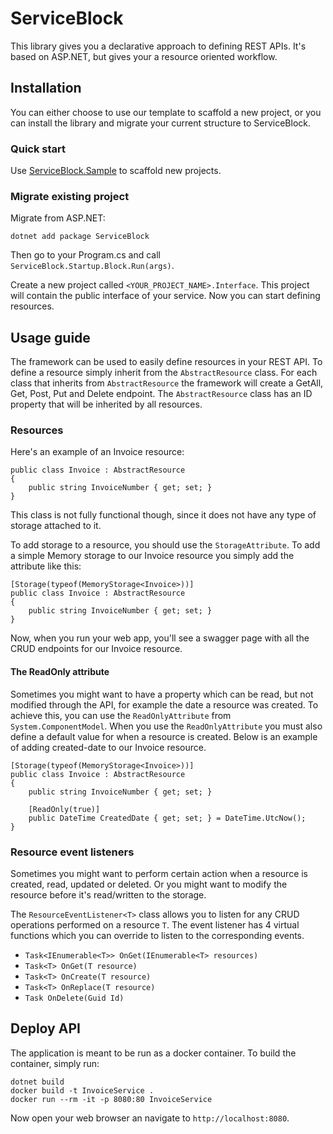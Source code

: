 # ServiceBlock

This library gives you a declarative approach to defining REST APIs. It's based on ASP.NET, but gives your a resource oriented workflow.

## Installation

You can either choose to use our template to scaffold a new project, or you can install the library and migrate your current structure to ServiceBlock.

### Quick start

Use [ServiceBlock.Sample](https://github.com/TheSimpleZ/ServiceBlock.Sample) to scaffold new projects.

### Migrate existing project

Migrate from ASP.NET:

```
dotnet add package ServiceBlock
```

Then go to your Program.cs and call `ServiceBlock.Startup.Block.Run(args)`.

Create a new project called `<YOUR_PROJECT_NAME>.Interface`. This project will contain the public interface of your service. Now you can start defining resources.

## Usage guide

The framework can be used to easily define resources in your REST API. To define a resource simply inherit from the `AbstractResource` class.
For each class that inherits from `AbstractResource` the framework will create a GetAll, Get, Post, Put and Delete endpoint.
The `AbstractResource` class has an ID property that will be inherited by all resources.

### Resources

Here's an example of an Invoice resource:

```CSharp
public class Invoice : AbstractResource
{
    public string InvoiceNumber { get; set; }
}
```

This class is not fully functional though, since it does not have any type of storage attached to it.

To add storage to a resource, you should use the `StorageAttribute`. To add a simple Memory storage to our Invoice resource you simply add the attribute like this:

```CSharp
[Storage(typeof(MemoryStorage<Invoice>))]
public class Invoice : AbstractResource
{
    public string InvoiceNumber { get; set; }
}
```

Now, when you run your web app, you'll see a swagger page with all the CRUD endpoints for our Invoice resource.

#### The ReadOnly attribute

Sometimes you might want to have a property which can be read, but not modified through the API, for example the date a resource was created.
To achieve this, you can use the `ReadOnlyAttribute` from `System.ComponentModel`.
When you use the `ReadOnlyAttribute` you must also define a default value for when a resource is created.
Below is an example of adding created-date to our Invoice resource.

```CSharp
[Storage(typeof(MemoryStorage<Invoice>))]
public class Invoice : AbstractResource
{
    public string InvoiceNumber { get; set; }

    [ReadOnly(true)]
    public DateTime CreatedDate { get; set; } = DateTime.UtcNow();
}
```

### Resource event listeners

Sometimes you might want to perform certain action when a resource is created, read, updated or deleted. Or you might want to modify the resource before it's read/written to the storage.

The `ResourceEventListener<T>` class allows you to listen for any CRUD operations performed on a resource `T`. The event listener has 4 virtual functions which you can override to listen to the corresponding events.

-   `Task<IEnumerable<T>> OnGet(IEnumerable<T> resources)`
-   `Task<T> OnGet(T resource)`
-   `Task<T> OnCreate(T resource)`
-   `Task<T> OnReplace(T resource)`
-   `Task OnDelete(Guid Id)`

## Deploy API

The application is meant to be run as a docker container. To build the container, simply run:

```
dotnet build
docker build -t InvoiceService .
docker run --rm -it -p 8080:80 InvoiceService
```

Now open your web browser an navigate to `http://localhost:8080`.
